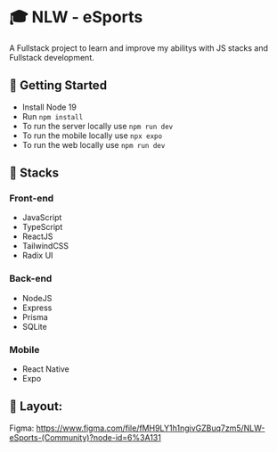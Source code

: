 
# 🎓 NLW - eSports 
A Fullstack project to learn and improve my abilitys with JS stacks and Fullstack development.

## :checkered_flag: Getting Started
- Install Node 19
- Run `npm install`
- To run the server locally use `npm run dev`
- To run the mobile locally use `npx expo`
- To run the web locally use `npm run dev`

## 🚀 Stacks
### Front-end
- JavaScript
- TypeScript
- ReactJS
- TailwindCSS
- Radix UI

### Back-end
- NodeJS
- Express
- Prisma
- SQLite

### Mobile
- React Native
- Expo

## 🎨 Layout:
Figma: https://www.figma.com/file/fMH9LY1h1ngivGZBuq7zm5/NLW-eSports-(Community)?node-id=6%3A131
